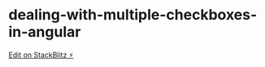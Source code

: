 # dealing-with-multiple-checkboxes-in-angular

[Edit on StackBlitz ⚡️](https://stackblitz.com/edit/dealing-with-multiple-checkboxes-in-angular)
